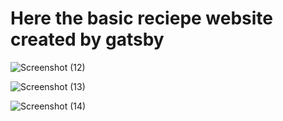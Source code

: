 # Here the basic reciepe website created by gatsby



![Screenshot (12)](https://user-images.githubusercontent.com/127078777/227197538-1f63d0a1-b33b-4a9c-b28d-171d16e125da.png)


![Screenshot (13)](https://user-images.githubusercontent.com/127078777/227197592-698000dc-3c0c-4e6b-8e40-272e90f04f00.png)


![Screenshot (14)](https://user-images.githubusercontent.com/127078777/227197682-658b9500-0bfa-4f6a-b9f5-06aa2fc7abe6.png)
